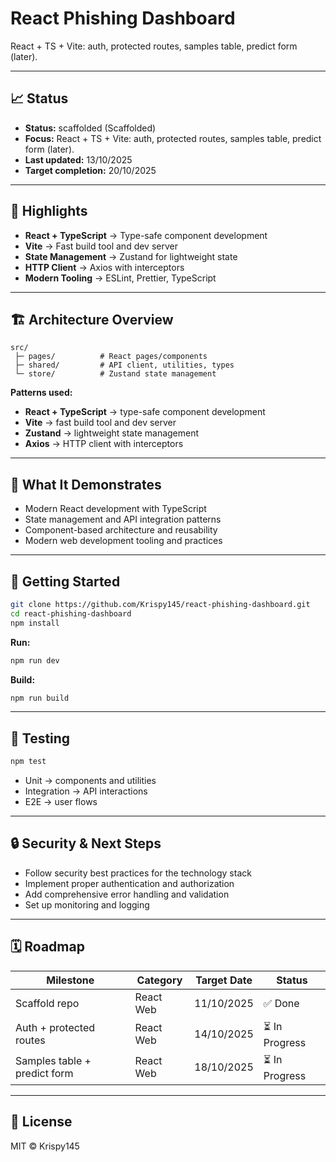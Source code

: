 # React Phishing Dashboard

React + TS + Vite: auth, protected routes, samples table, predict form (later).

---

## 📈 Status

- **Status:** scaffolded (Scaffolded)
- **Focus:** React + TS + Vite: auth, protected routes, samples table, predict form (later).
- **Last updated:** 13/10/2025
- **Target completion:** 20/10/2025

---

## 🔑 Highlights

- **React + TypeScript** → Type-safe component development
- **Vite** → Fast build tool and dev server
- **State Management** → Zustand for lightweight state
- **HTTP Client** → Axios with interceptors
- **Modern Tooling** → ESLint, Prettier, TypeScript

---

## 🏗 Architecture Overview

```
src/
 ├─ pages/          # React pages/components
 ├─ shared/         # API client, utilities, types
 └─ store/          # Zustand state management
```

**Patterns used:**

- **React + TypeScript** → type-safe component development
- **Vite** → fast build tool and dev server
- **Zustand** → lightweight state management
- **Axios** → HTTP client with interceptors

---

## 📱 What It Demonstrates

- Modern React development with TypeScript
- State management and API integration patterns
- Component-based architecture and reusability
- Modern web development tooling and practices

---

## 🚀 Getting Started

```bash
git clone https://github.com/Krispy145/react-phishing-dashboard.git
cd react-phishing-dashboard
npm install
```

**Run:**
```bash
npm run dev
```

**Build:**
```bash
npm run build
```

---

## 🧪 Testing

```bash
npm test
```

- Unit → components and utilities
- Integration → API interactions
- E2E → user flows

---

## 🔒 Security & Next Steps

- Follow security best practices for the technology stack
- Implement proper authentication and authorization
- Add comprehensive error handling and validation
- Set up monitoring and logging

---

## 🗓 Roadmap

| Milestone                    | Category              | Target Date | Status     |
| ---------------------------- | --------------------- | ----------- | ---------- |
| Scaffold repo | React Web | 11/10/2025 | ✅ Done |
| Auth + protected routes | React Web | 14/10/2025 | ⏳ In Progress |
| Samples table + predict form | React Web | 18/10/2025 | ⏳ In Progress |


---

## 📄 License

MIT © Krispy145